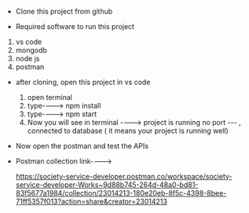 * Clone this project from github

* Required software to run this project
1. vs code
2. mongodb
3. node js
4. postman

* after cloning, open this project in vs code
   1. open terminal
   2. type----> npm install
   3. type----> npm start
   4. Now you will see in terminal ----> project is running no port --- , connected to database ( it means your project is running well)

* Now open the postman and test the APIs

* Postman collection link---->
     
     https://society-service-developer.postman.co/workspace/society-service-developer-Works~9d88b745-264d-48a0-bd81-83f5677a1984/collection/23014213-180e20eb-8f5c-4398-8bee-71ff5357f013?action=share&creator=23014213